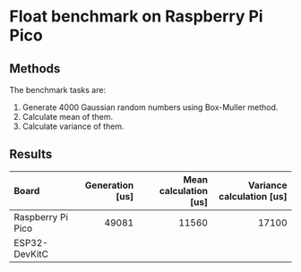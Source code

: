 # Float benchmark on Raspberry Pi Pico

## Methods
The benchmark tasks are:
1. Generate 4000 Gaussian random numbers using Box-Muller method.
2. Calculate mean of them.
3. Calculate variance of them.

## Results
| Board | Generation [us] | Mean calculation [us] | Variance calculation [us] |
| :-- | --: | --: | --: |
| Raspberry Pi Pico | 49081 | 11560 | 17100 |
| ESP32-DevKitC | 


